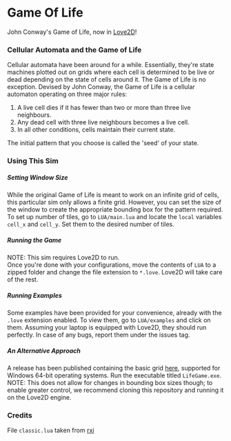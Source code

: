 # Game Of Life
John Conway's Game of Life, now in [Love2D](https://love2d.org/)! <br/>

### Cellular Automata and the Game of Life
Cellular automata have been around for a while. Essentially, they're state machines plotted out on grids where each cell is determined to be live or dead depending on the state of cells around it. The Game of Life is no exception. Devised by John Conway, the Game of Life is a cellular automaton operating on three major rules: <br/>
1. A live cell dies if it has fewer than two or more than three live neighbours.
2. Any dead cell with three live neighbours becomes a live cell.
3. In all other conditions, cells maintain their current state.  
  
  The initial pattern that you choose is called the 'seed' of your state.

### Using This Sim
##### Setting Window Size
While the original Game of Life is meant to work on an infinite grid of cells, this particular sim only allows a finite grid. However, you can set the size of the window to create the appropriate bounding box for the pattern required. <br/>
To set up number of tiles, go to `LUA/main.lua` and locate the `local` variables `cell_x` and `cell_y`. Set them to the desired number of tiles. <br/>

##### Running the Game
NOTE: This sim requires Love2D to run. <br/>
Once you're done with your configurations, move the contents of `LUA` to a zipped folder and change the file extension to `*.love`. Love2D will take care of the rest. <br/>

##### Running Examples
Some examples have been provided for your convenience, already with the `.love` extension enabled. To view them, go to `LUA/examples` and click on them. Assuming your laptop is equipped with Love2D, they should run perfectly. In case of any bugs, report them under the issues tag.  
  
##### An Alternative Approach
A release has been published containing the basic grid [here](https://github.com/hrishitchaudhuri/GameOfLife/releases/tag/v0.1-alpha), supported for Windows 64-bit operating systems. Run the executable titled `LifeGame.exe`.  
NOTE: This does not allow for changes in bounding box sizes though; to enable greater control, we recommend cloning this repository and running it on the Love2D engine.  

### Credits
File `classic.lua` taken from [rxi](https://github.com/rxi/classic)
